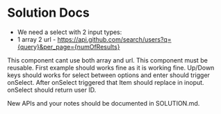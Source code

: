 # Solution Docs

+ We need a select with 2 input types:
+	1 array
	2 url - https://api.github.com/search/users?q={query}&per_page={numOfResults} 

This component cant use both array and url.
This component must be reusable.
First example should works fine as it is working fine.
Up/Down keys should works for select between options and enter should trigger onSelect.
After onSelect triggered that Item should replace in inoput.
onSelect should return user ID.

New APIs and your notes should be documented in SOLUTION.md.
 